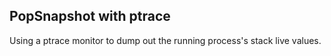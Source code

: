 ## PopSnapshot with ptrace
Using a ptrace monitor to dump out the running process's stack live values.
